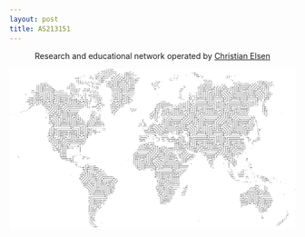 ```yaml
---
layout: post
title: AS213151
---
```



<p align="center">
Research and educational network operated by <a href="https://chris.elsen.xyz">Christian Elsen</a>
</p>
<img align="center" src="/images/world.png">
<p><br><br><br><br></p>
<p><br><br><br><br></p>
